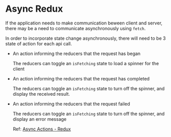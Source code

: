 # Async Redux

If the application needs to make communication beween client and server, there may be a need to communicate asynchronously using `fetch`.

In order to incorporate state change asynchronously, there will need to be 3 state of action for each api call.

- An action informing the reducers that the request has began

  The reducers can toggle an `isFetching` state to load a spinner for the client

- An action informing the reducers that the request has completed

  The reducers can toggle an `isFetching` state to turn off the spinner, and display the received result.

- An action informing the reducers that the request failed

  The reducers can toggle an `isFetching` state to turn off the spinner, and display an error message

  Ref: [Async Actions - Redux](http://redux.js.org/docs/advanced/AsyncActions.html)